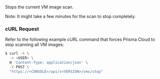 Stops the current VM image scan.

Note: It might take a few minutes for the scan to stop completely.

### cURL Request

Refer to the following example cURL command that forces Prisma Cloud to stop scanning all VM images:

```bash
$ curl -k \
  -u <USER> \
  H 'Content-Type: application/json' \
  -X POST \
  "https://<CONSOLE>/api/v<VERSION>/vms/stop"
```
